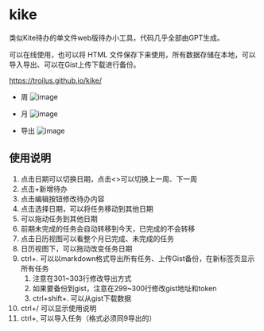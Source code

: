 # kike
类似Kite待办的单文件web版待办小工具，代码几乎全部由GPT生成。

可以在线使用，也可以将 HTML 文件保存下来使用，所有数据存储在本地，可以导入导出、可以在Gist上传下载进行备份。

https://troilus.github.io/kike/

- 周
![image](https://github.com/user-attachments/assets/e6b7c600-5ff3-4857-b234-c1846e1d40ec)

- 月
![image](https://github.com/user-attachments/assets/96add108-a637-43c6-9ed0-435a9b92a2b3)

- 导出
![image](https://github.com/user-attachments/assets/97e90f0f-550c-4842-ae05-9467755483aa)




## 使用说明
1. 点击日期可以切换日期，点击<>可以切换上一周、下一周
2. 点击+新增待办
3. 点击编辑按钮修改待办内容
4. 点击选择日期，可以将任务移动到其他日期
5. 可以拖动任务到其他日期
6. 前期未完成的任务会自动转移到今天，已完成的不会转移
7. 点击日历视图可以看整个月已完成、未完成的任务
8. 日历视图下，可以拖动改变任务日期
9. ctrl+. 可以以markdown格式导出所有任务、上传Gist备份，在新标签页显示所有任务
   1.  注意在301~303行修改导出方式
   2.  如果要备份到gist，注意在299~300行修改gist地址和token
   3.  ctrl+shift+. 可以从gist下载数据
10. ctrl+/ 可以显示使用说明
11. ctrl+, 可以导入任务（格式必须同9导出的）
